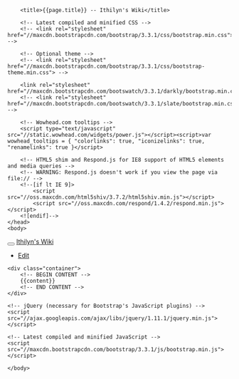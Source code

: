 ---
---
<!DOCTYPE html>
<html lang="en">
    <head>
        <meta charset="utf-8">
        <meta http-equiv="X-UA-Compatible" content="IE=edge">
        <meta name="viewport" content="width=device-width, initial-scale=1">
        <meta name="description" content="Ithilyn's Wiki">
        <meta name="author" content="Ithilyn">

        <title>{{page.title}} -- Ithilyn's Wiki</title>
        
        <!-- Latest compiled and minified CSS -->
        <!-- <link rel="stylesheet" href="//maxcdn.bootstrapcdn.com/bootstrap/3.3.1/css/bootstrap.min.css"> -->

        <!-- Optional theme -->
        <!-- <link rel="stylesheet" href="//maxcdn.bootstrapcdn.com/bootstrap/3.3.1/css/bootstrap-theme.min.css"> -->

        <link rel="stylesheet" href="//maxcdn.bootstrapcdn.com/bootswatch/3.3.1/darkly/bootstrap.min.css">
        <!-- <link rel="stylesheet" href="//maxcdn.bootstrapcdn.com/bootswatch/3.3.1/slate/bootstrap.min.css"> -->

        <!-- Wowhead.com tooltips -->
        <script type="text/javascript" src="//static.wowhead.com/widgets/power.js"></script><script>var wowhead_tooltips = { "colorlinks": true, "iconizelinks": true, "renamelinks": true }</script>

        <!-- HTML5 shim and Respond.js for IE8 support of HTML5 elements and media queries -->
        <!-- WARNING: Respond.js doesn't work if you view the page via file:// -->
        <!--[if lt IE 9]>
            <script src="//oss.maxcdn.com/html5shiv/3.7.2/html5shiv.min.js"></script>
            <script src="//oss.maxcdn.com/respond/1.4.2/respond.min.js"></script>
        <![endif]-->
    </head>
    <body>

<div class="navbar navbar-default">
  <div class="navbar-header">
    <button type="button" class="navbar-toggle" data-toggle="collapse" data-target=".navbar-responsive-collapse">
      <span class="icon-bar"></span>
      <span class="icon-bar"></span>
      <span class="icon-bar"></span>
    </button>
    <a class="navbar-brand" href="/">Ithilyn's Wiki</a>
  </div>

  <div class="navbar-collapse collapse navbar-responsive-collapse">
    <ul class="nav navbar-nav navbar-right">
      <li><a target="_blank" href="//github.com/ithilyn/ithilyn.github.io/edit/master/{{page.path}}">Edit</a></li>
    </ul>
  </div>

</div>

    <div class="container">
        <!-- BEGIN CONTENT -->
        {{content}}
        <!-- END CONTENT -->
    </div>

    <!-- jQuery (necessary for Bootstrap's JavaScript plugins) -->
    <script src="//ajax.googleapis.com/ajax/libs/jquery/1.11.1/jquery.min.js"></script>

    <!-- Latest compiled and minified JavaScript -->
    <script src="//maxcdn.bootstrapcdn.com/bootstrap/3.3.1/js/bootstrap.min.js"></script>

    </body>
</html>
